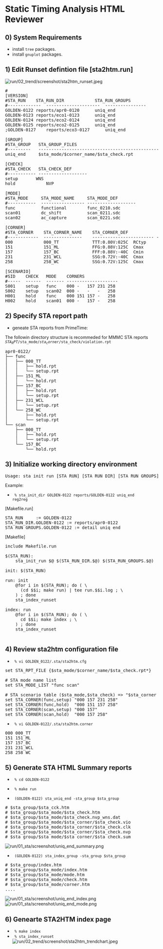 # Static Timing Analysis HTML Reviewer

## 0) System Requirements

+ install <code>tree</code> packages.
+ install <code>gnuplot</code> packages.

## 1) Edit Runset defintion file [sta2htm.run]

![run/02_trend/screenshot/sta2htm_runset.jpeg](./run/02_trend/screenshot/sta2htm_runset.jpeg?raw=true)

<pre>
#
[VERSION]
#STA_RUN	STA_RUN_DIR            STA_RUN_GROUPS
#-------------	---------------------  ----------------
GOLDEN-0122	reports/apr0-0120      uniq_end
GOLDEN-0123	reports/eco1-0123      uniq_end
GOLDEN-0124	reports/eco2-0124      uniq_end
GOLDEN-0125	reports/eco2-0125      uniq_end
;GOLDEN-0127	reports/eco3-0127      uniq_end

[GROUP]
#STA_GROUP   STA_GROUP_FILES
#---------   -----------------------------------------------
uniq_end     $sta_mode/$corner_name/$sta_check.rpt

[CHECK]
#STA_CHECK   STA_CHECK_DEF
#----------- -------------------
setup		WNS        
hold            NVP

[MODE]
#STA_MODE     STA_MODE_NAME     STA_MODE_DEF
#-----------  ----------------- -------------------
func          functional        func_0210.sdc
scan01        dc_shift          scan_0211.sdc
scan02        ac_capture        scan_0221.sdc

[CORNER]
#STA_CORNER    STA_CORNER_NAME    STA_CORNER_DEF
#------------  ---------------    ------------------------ ----------
000            000_TT             TTT:0.80V:025C  RCtyp
151            151_ML             FFG:0.88V:125C  Cmax
157            157_BC             FFF:0.88V:-40C  Cmin
231            231_WCL            SSG:0.72V:-40C  Cmax
258            258_WC             SSG:0.72V:125C  Cmax

[SCENARIO]
#SID    CHECK   MODE	CORNERS
#-----	------	------- --------------------
S001    setup   func	000 -   157 231 258
S002    setup	scan02	000 -   -   -   258
H001    hold	func	000 151 157 -   258
H002    hold	scan01	000 -   157 -   258
</pre>


## 2) Specify STA report path

+ geneate STA reports from PrimeTime: 

The followin directory structure is recommeded for MMMC STA reports
  <code>$STA_RPT/$sta_mode/$sta_corner/$sta_check/violation.rpt</code>
<pre>
apr0-0122/
├── func
│   ├── 000_TT
│   │   ├── hold.rpt
│   │   └── setup.rpt
│   ├── 151_ML
│   │   └── hold.rpt
│   ├── 157_BC
│   │   ├── hold.rpt
│   │   └── setup.rpt
│   ├── 231_WCL
│   │   └── setup.rpt
│   └── 258_WC
│       ├── hold.rpt
│       └── setup.rpt
└── scan
    ├── 000_TT
    │   ├── hold.rpt
    │   └── setup.rpt
    └── 157_BC
        └── hold.rpt
</pre>

## 3) Initialize working directory environment

<pre>
Usage: sta_init_run [STA_RUN] [STA_RUN_DIR] [STA_RUN_GROUPS]...
</pre>

Example:
+ <code> % sta_init_dir GOLDEN-0122 reports/GOLDEN-0122  uniq_end reg2reg</code>

[Makefile.run]
<pre>
STA_RUN     := GOLDEN-0122
STA_RUN_DIR.GOLDEN-0122 := reports/apr0-0122
STA_RUN_GROUPS.GOLDEN-0122 := detail uniq_end
</pre>

[Makefile]
<pre>
include Makefile.run

$(STA_RUN):
	sta_init_run $@ $(STA_RUN_DIR.$@) $(STA_RUN_GROUPS.$@)

init: $(STA_RUN)

run: init
	@for i in $(STA_RUN); do ( \
	  (cd $$i; make run) | tee run.$$i.log ; \
	) ; done
	sta_index_runset

index: run
	@for i in $(STA_RUN); do ( \
	  cd $$i; make index ; \
	) ; done
	sta_index_runset
	
</pre>

## 4) Review sta2htm configuration file

+ <code> % vi GOLDEN_0122/.sta/sta2htm.cfg </code>

<pre>
set STA_RPT_FILE {$sta_mode/$corner_name/$sta_check.rpt*}

# STA mode name list
set STA_MODE_LIST "func scan"

# STA scenario table ($sta_mode,$sta_check) => "$sta_corner ...."
set STA_CORNER(func,setup) "000 157 231 258"
set STA_CORNER(func,hold)  "000 151 157 258"
set STA_CORNER(scan,setup) "000 157"
set STA_CORNER(scan,hold)  "000 157 258"
</pre>

+ <code> % vi GOLDEN-0122/.sta/sta2htm.corner </code>

<pre>
000	000_TT
151	151_ML
157	157_BC
231	231_WCL
258	258_WC
</pre>


## 5) Generate STA HTML Summary reports

+ <code> % cd GOLDEN-0122 </code>
+ <code> % make run </code>

+ <code> (GOLDEN-0122) sta_uniq_end -sta_group $sta_group </code>

<pre>
# $sta_group/$sta_cck.htm
# $sta_group/$sta_mode/$sta_check.htm
# $sta_group/$sta_mode/$sta_check.nvp_wns.dat
# $sta_group/$sta_mode/$sta_corner/$sta_check.vio
# $sta_group/$sta_mode/$sta_corner/$sta_check.clk
# $sta_group/$sta_mode/$sta_corner/$sta_check.nvp
# $sta_group/$sta_mode/$sta_corner/$sta_check.sum
</pre>
![run/01_sta/screenshot/uniq_end_summary.png](./run/01_sta/screenshot/uniq_end_summary.png?raw=true)

+ <code> (GOLDEN-0122) sta_index_group -sta_group $sta_group </code>

<pre>
# $sta_group/index.htm
# $sta_group/$sta_mode/index.htm
# $sta_group/$sta_mode/mode.htm
# $sta_group/$sta_mode/check.htm
# $sta_group/$sta_mode/corner.htm
....
</pre>
![run/01_sta/screenshot/uniq_end_index.png](./run/01_sta/screenshot/uniq_end_index.png?raw=true)
![run/01_sta/screenshot/uniq_end_mode.png](./run/01_sta/screenshot/uniq_end_mode.png?raw=true)

## 6) Genearte STA2HTM index page
+ <code> % make index </code>
+ <code> % sta_index_runset </code>
![run/02_trend/screenshot/sta2htm_trendchart.jpeg](./run/02_trend/screenshot/sta2htm_trendchart.jpeg?raw=true)



